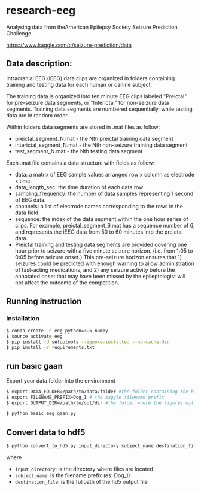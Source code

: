 # research-eeg

Analysing data from theAmerican Epilepsy Society Seizure Prediction Challenge

https://www.kaggle.com/c/seizure-prediction/data

Data description:
-----------------

Intracranial EEG (iEEG) data clips are organized in folders containing training and testing data for each human or canine subject.

The training data is organized into ten minute EEG clips labeled "Preictal" for pre-seizure data segments, or "Interictal" for non-seizure data segments. Training data segments are numbered sequentially, while testing data are in random order.

Within folders data segments are stored in .mat files as follow:

* preictal_segment_N.mat - the Nth preictal training data segment
* interictal_segment_N.mat - the Nth non-seizure training data segment
* test_segment_N.mat - the Nth testing data segment

Each .mat file contains a data structure with fields as follow:

* data: a matrix of EEG sample values arranged row x column as electrode x time.
* data_length_sec: the time duration of each data row
* sampling_frequency: the number of data samples representing 1 second of EEG data.
* channels: a list of electrode names corresponding to the rows in the data field
* sequence: the index of the data segment within the one hour series of clips. For example, preictal_segment_6.mat has a sequence number of 6, and represents the iEEG data from 50 to 60 minutes into the preictal data.
* Preictal training and testing data segments are provided covering one hour prior to seizure with a five minute seizure horizon. (i.e. from 1:05 to 0:05 before seizure onset.) This pre-seizure horizon ensures that 1) seizures could be predicted with enough warning to allow administration of fast-acting medications, and 2) any seizure activity before the annotated onset that may have been missed by the epileptologist will not affect the outcome of the competition.

Running instruction
-------------------

### Installation
```bash
$ conda create -n eeg python=3.5 numpy
$ source activate eeg
$ pip install -U setuptools --ignore-installed --no-cache-dir
$ pip install -r requirements.txt
```

## run basic gaan

Export your data folder into the environment

```bash
$ export DATA_FOLDER=/path/to/data/folder #the folder containing the kaggle data
$ export FILENAME_PREFIX=Dog_1 # the kaggle filename prefix
$ export OUTPUT_DIR=/path/to/out/dir #the folder where the figures will be saved
```

```bash
$ python basic_eeg_gaan.py
```

Convert data to hdf5
--------------------

```bash
$ python convert_to_hd5.py input_directory subject_name destination_file
```
where
* `input_directory`: is the directory where files are located
* `subject_name`: is the filename prefix (es: Dog_1)
* `destination_file`: is the fullpath of the hd5 output file
